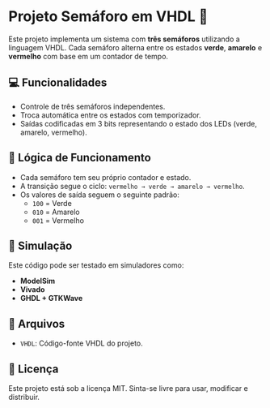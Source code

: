# Projeto Semáforo em VHDL 🚦

Este projeto implementa um sistema com **três semáforos** utilizando a linguagem VHDL. Cada semáforo alterna entre os estados **verde**, **amarelo** e **vermelho** com base em um contador de tempo.

## 💻 Funcionalidades

- Controle de três semáforos independentes.
- Troca automática entre os estados com temporizador.
- Saídas codificadas em 3 bits representando o estado dos LEDs (verde, amarelo, vermelho).

## 🧠 Lógica de Funcionamento

- Cada semáforo tem seu próprio contador e estado.
- A transição segue o ciclo: `vermelho → verde → amarelo → vermelho`.
- Os valores de saída seguem o seguinte padrão:
  - `100` = Verde
  - `010` = Amarelo
  - `001` = Vermelho

## 🧪 Simulação

Este código pode ser testado em simuladores como:
- **ModelSim**
- **Vivado**
- **GHDL + GTKWave**

## 📁 Arquivos

- `VHDL`: Código-fonte VHDL do projeto.

## 📄 Licença

Este projeto está sob a licença MIT. Sinta-se livre para usar, modificar e distribuir.

